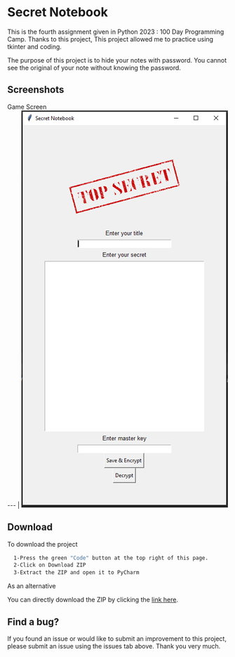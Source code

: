 
# Secret Notebook

This is the fourth assignment given in Python 2023 : 100 Day Programming Camp. Thanks to this project, This project allowed me to practice using tkinter and coding.

The purpose of this project is to hide your notes with password. You cannot see the original of your note without knowing the password.



## Screenshots

Game Screen  
 --- | 
![](https://github.com/BerkErdgn/ScretNotebook-fourth-assignment-100-Day-Programming-Camp/blob/main/sc/1.PNG?raw=true) 




## Download  

To download the project

```bash 
  1-Press the green "Code" button at the top right of this page.
  2-Click on Download ZIP
  3-Extract the ZIP and open it to PyCharm
```
As an alternative

You can directly download the ZIP by clicking the [link here](https://github.com/BerkErdgn/ScretNotebook-fourth-assignment-100-Day-Programming-Camp/archive/refs/heads/main.zip).
## Find a bug?

If you found an issue or would like to submit an improvement to this project, please submit an issue using the issues tab above.
Thank you very much.
